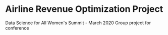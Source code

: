 # Airline Revenue Optimization Project
Data Science for All Women's Summit - March 2020 
Group project for conference
